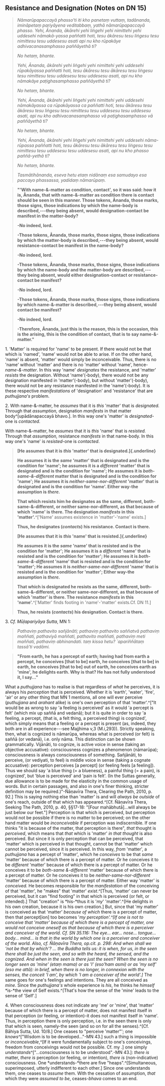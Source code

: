 ## Resistance and Designation (Notes on DN 15)

>*Nāmarūpapaccayā phasso'ti iti kho panetaṃ vuttaṃ, tadānanda, imināpetaṃ
pariyāyena veditabbaṃ, yathā nāmarūpapaccayā phasso. Yehi, Ānanda,
ākārehi yehi liṅgehi yehi nimittehi yehi uddesehi nāmakā-yassa paññatti
hoti, tesu ākāresu tesu liṅgesu tesu nimittesu tesu uddesesu asati api
nu kho rūpakāye adhivacanasamphasso paññāyethā ti?*
>
>*No hetaṃ, bhante.*
>
>*Yehi, Ānanda, ākārehi yehi liṅgehi yehi nimittehi yehi uddesehi
rūpakāyassa paññatti hoti, tesu ākāresu tesu ākāresu tesu liṅgesu tesu
nimittesu tesu uddesesu tesu uddesesu asati, api nu kho nāmakāye
paṭighasamphasso paññāyethā ti?*
>
>*No hetaṃ, bhante.*
>
>*Yehi, Ānanda, ākārehi yehi liṅgehi yehi nimittehi yehi uddesehi
nāmakāyassa ca rūpakāyassa ca paññatti hoti, tesu ākāresu tesu ākāresu
tesu liṅgesu tesu nimittesu tesu uddesesu tesu uddesesu asati, api nu
kho adhivacanasamphasso vā paṭighasamphasso vā paññāyethā ti?*
>
>*No hetaṃ, bhante.*
>
>*Yehi, Ānanda, ākārehi yehi liṅgehi yehi nimittehi yehi uddesehi
nāma-rūpassa paññatti hoti, tesu ākāresu tesu ākāresu tesu liṅgesu tesu
nimittesu tesu uddesesu tesu uddesesu asati, api nu kho phasso
paññā-yethā ti?*
>
>*No hetaṃ, bhante.*
>
>*Tasmātihānanda, eseva hetu etaṃ nidānaṃ esa samudayo esa paccayo
phassassa, yadidaṃ nāmarūpaṃ.*

>**"'With name-&-matter as condition, contact', so it was said: how it is,
Ānanda, that with name-&-matter as condition there is contact should be
seen in this manner. Those tokens, Ānanda, those marks, those signs,
those indications by which the name-body is described,---they being
absent, would designation-contact be manifest in the matter-body?**
>
>**-No indeed, lord.**
>
>**-Those tokens, Ānanda, those marks, those signs, those indications by
which the matter-body is described,---they being absent, would
resistance-contact be manifest in the name-body?**
>
>**-No indeed, lord.**
>
>**-Those tokens, Ānanda, those marks, those signs, those indications by
which the name-body and the matter-body are described,---they being
absent, would either designation-contact or resistance-contact be
manifest?**
>
>**-No indeed, lord.**
>
>**-Those tokens, Ānanda, those marks, those signs, those indications by
which name-&-matter is described,---they being absent, would contact be
manifest?**
>
>**-No indeed, lord.**
>
>**-Therefore, Ānanda, just this is the reason, this is the occasion, this
is the arising, this is the condition of contact, that is to say
name-&-matter."**

1\. 'Matter' is required for 'name' to be present. If there would not be
that which is 'named', 'name' would not be able to arise. If on the
other hand, 'name' is absent, 'matter' would simply be inconceivable.
Thus, there is no 'name' without 'matter' and there is no 'matter'
without 'name', hence-*name-&-matter*. In this way 'name' *designates*
the resistance, and 'matter' *resists* the designation. Without
'name\'(-body), there would not be any designation manifested in
'matter\'(-body), but without 'matter\'(-body), there would not be any
resistance manifested in the 'name\'(-body). It is these respective
*manifestations* of 'designation' and 'resistance' that are
*puthujjana's* problem.

2\. With name-&-matter, he *assumes* that it is *this* 'matter' that is
*designated.* Through that *assumption,* designation *manifests* in that
matter
body^[upādānapaccayā
bhavo.].
In this way one's 'matter' is *designated*-one is *contacted*.

With name-&-matter, he *assumes* that it is *this* 'name' that is
*resisted.* Through that *assumption,* resistance *manifests* in that
name-body. In this way one's 'name' is *resisted*-one is *contacted*.

>**[He assumes that it is *this* 'matter' that is
designated.]{.underline}**
>
>**He assumes it is the *same* 'matter' that is designated and is the
condition for 'name'; he assumes it is a *different* 'matter' that is
designated and is the condition for 'name'; He assumes it is
*both-same-&-different* matter that is designated and is the condition
for 'name'; He assumes it is *neither-same-nor-different* 'matter' that
is designated and is the condition for 'name'. Either way-the assumption
is *there.***
>
>**That which resists him he designates as the same, different,
both-same-&-different, or neither same-nor-different, as that because of
which 'name' is there. The designation *manifests* in this
'matter'.**^['Name'
assumes existence in 'matter'-'name'
exists.]
>
>**Thus, he designates (*contacts*) his resistance. Contact is there.**
>
>**[He assumes that it is *this* 'name' that is resisted.]{.underline}**
>
>**He assumes it is the *same* 'name' that is resisted and is the
condition for 'matter'; He assumes it is a *different* 'name' that is
resisted and is the condition for 'matter'; He assumes it is
*both-same-&-different* 'name' that is resisted and is the condition for
'matter'; He assumes it is *neither-same-nor-different* 'name' that is
resisted and is the condition for 'matter'; Either way-the assumption is
*there.***
>
>**That which is designated he resists as the same, different,
both-same-&-different, or neither same-nor-different, as that because of
which 'matter' is there. The resistance *manifests* in this
'name'.**^['Matter'
finds footing in 'name'-'matter' exists.Cf. DN
11.]
>
>**Thus, he resists (*contacts*) his designation. Contact is there.**

3\. *Cf. Mūḷapariyāya Sutta*, MN 1:

>*Pathaviṃ pathavito sañjānāti; pathaviṃ pathavito saññatvā pathaviṃ
maññati, pathaviyā maññati, pathavito maññati, pathaviṃ meti maññati,
pathaviṃ abhinandati. taṃ kissa hetu? \`apariññātaṃ tassā'ti vadāmi.*

>**"From earth, he has a percept of earth; having had from earth a percept,
he conceives \[that to be\] earth, he conceives \[that to be\] in earth,
he conceives \[that to be\] out of earth, he conceives earth as 'mine',
he delights earth. Why is that? He has not fully understood it, I
say..."**

What a *puthujjana* has to realise is that regardless of *what* he
perceives, it is always his *perception* that is perceived. Whether it
is 'earth', 'water', 'fire', 'air' or any other thing that MN 1
mentions, all one will ever perceive (*puthujjana* and *arahant* alike)
is one's own perception of that
'matter'.^["It
would be as wrong to say 'a feeling is perceived' as it would 'a percept
is felt' (which mix up saññā and vedanā); but it is quite in order to
say 'a feeling, a percept, (that is, a felt thing, a perceived thing) is
cognized', which simply means that a feeling or a percept is present
(as, indeed, they both are in all experience---see Majjhima v,3
(M.i,293)). Strictly speaking, then, what is cognized is nāmarūpa,
whereas what is perceived (or felt) is saññā (or vedanā), i.e. only
nāma. This distinction can be shown grammatically. Vijānāti, to cognize,
is active voice in sense (taking an objective accusative): consciousness
cognizes a phenomenon (nāmarūpa); consciousness is always consciousness
of something. Sañjānāti, to perceive, (or vediyati, to feel) is middle
voice in sense (taking a cognate accusative): perception perceives \[a
percept\] (or feeling feels \[a feeling\]). Thus we should say 'a blue
thing (= a blueness), a painful thing (= a pain), is cognized', but
'blue is perceived' and 'pain is felt'. (In the Suttas generally, due
allowance is to be made for the elasticity in the common usage of words.
But in certain passages, and also in one's finer thinking, stricter
definition may be required.)"-Ñāṇavīra Thera, Clearing the Path, 2010,
p. 92.]
This is saying nothing else than 'matter' is and will *always be
outside* of one's reach, outside of that which has
appeared.^[Cf.
Ñāṇavīra Thera, Seeking The Path, 2010, p. 40, §§17-18: "\[Four
mahābhutā\]...will always be just below our
feet."]
Perception is that which is perceived, but perception would not be
possible if there is no matter to be perceived; on the other hand matter
would be *inconceivable* if perception was indiscernible. If one thinks
"it is because of the matter, that perception is there", *that* thought
is *perceived*, which means that *that* which is 'matter' *in that
thought* is also perceived. But since it is only perception that can be
perceived, that 'matter' which is perceived in that thought, cannot be
that 'matter' which cannot be perceived, since it is perceived. In this
way, *from* 'matter', a *puthujjana* has a percept of 'matter', which he
*conceives* to be that *same* 'matter' because of which there is a
percept of matter. Or he conceives it to be *different* 'matter' because
of which there is a percept of matter. Or he conceives it to be
*both-same &-different* 'matter' because of which there is a percept of
matter. Or he conceives it to be *neither-same-nor-different* 'matter'
because of which there is a percept of matter. Either way 'matter' is
*conceived.* He becomes responsible for the *manifestation* of the
conceiving of that 'matter', he "makes" that 'matter'
*exist*.^[Thus,
'matter' can never be perceived, but it can "find footing" in that which
is perceived (or felt, or intended).] That "creation" is *his-*thus it is '*my*'
'matter'.^[He
delights in his own creation, because it is his own
creation.] But, since that 'my matter' is conceived as that
'matter' *because of which* there is a percept of matter, then that
percept\[ion\] too becomes '*my
perception'.^[If
one is not to conceive that 'matter' because of which there is a percept
of matter, one would not conceive oneself as that because of which there
is a perceiver and conceiver of the world. Cf. SN 35.116: The eye...
ear... nose... tongue... body... mind... is that in the world by which
one is a perceiver and conceiver of the world. Also, cf. Ñāṇavīra Thera,
op.cit. p. 298: And when shall we 'not be that by which'? ... the Buddha
tells us: it is when, for us, in the seen there shall be just the seen,
and so with the heard, the sensed, and the cognized. And when in the
seen is there just the seen? When the seen is no longer seen as 'mine'
(etaṃ mama) or as 'I' (eso'ham asmi) or as 'my self' (eso me attā): in
brief, when there is no longer, in connexion with the senses, the
conceit 'I am', by which 'I am a conceiver of the
world'.]*
The same goes for one's feelings and intentions. They are all conceived
as *mine*. Since the *puthujjana's* whole experience is *his*, he thinks
he *himself* *is-*the view of Self
exists.^[That's
how the sense of the 'mine' leads to the sense of
'Self'.]

4\. When consciousness does not indicate any 'me' or 'mine', that
'matter' because of which there is a percept of matter, does not
manifest itself in that perception (or feeling, or intention)-it does
not manifest itself in 'name'. Thus, in perception there is only
perception, i.e. in the seen there is only that which is seen,
namely-the seen (and so on for all the
senses).^[Cf.
Bāhiya Sutta, Ud. 10/8.] One ceases to "perceive 'matter"'; one
*knows*^["Wisdom
is to be developed..."-MN 43.] such a thing is impossible or
*inconceivable*,^[If
it were fundamentally subject to one's conceivings, freedom from
conceivings would not be possible. Cf. my
.] one
simply
*understands*^["...consciousness
is to be understood".-MN 43.]: *there is* matter, *there is* perception (or
feeling, or intention), *there is* (non-indicative) consciousness. One
*understands-*there are five
"heaps".^[Simultaneous,
superimposed, utterly indifferent to each
other.]
Since one understands them, one ceases to *assume* them. With the
cessation of assumption, *that* which they were *assumed to be*,
ceases-*bhava* comes to an end.